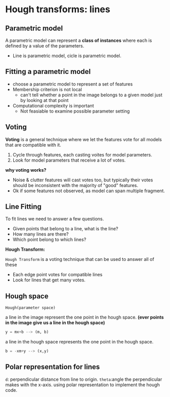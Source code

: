 # Hough transforms: lines

## Parametric model

A parametric model can represent a **class of instances** where each is defined by a value of the parameters.

* Line is parametric model, cicle is parametric model.

## Fitting a parametric model

* choose a parametric model to represent a set of features
* Membership criterion is not local
  * can't tell whether a point in the image belongs to a given model just by looking at that point
* Computational complexity is important
  * Not feasiable to examine possible parameter setting


## Voting
**Voting** is a general technique where we let the features vote for all models that are compatible with it.

1. Cycle through features, each casting voites for model parameters.
2. Look for model parameters that receive a lot of votes.

**why voting works?**

* Noise & clutter features will cast votes too, but typically their votes should be inconsistent with the majority of "good" features.
* Ok if some features not observed, as model can span multiple fragment.

## Line Fitting

To fit lines we need to answer a few questions.

* Given points that belong to a line, what is the line?
* How many lines are there?
* Which point belong to which lines?

**Hough Transform:**

`Hough Transform` is a voting technique that can be used to answer all of these

* Each edge point votes for compatible lines
* Look for lines that get many votes.

## Hough space

`Hough(parameter space)`

a line in the image represent the one point in the hough space.
**(ever points in the image give us a line in the hough space)**

```python
y = mx+b --> (m, b)
```

a line in the hough space represents the one point in the hough space.

```python
b = -xm+y --> (x,y)
```

## Polar representation for lines

`d`: perpendicular distance from line to origin.
`theta`:angle the perpendicular makes with the x-axis.
using polar representation to implement the hough code.
